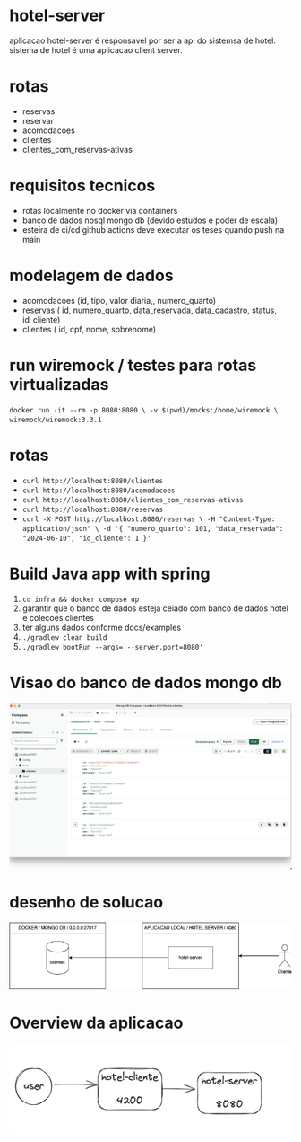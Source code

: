 # hotel-server

aplicacao hotel-server é responsavel por ser a api do sistemsa de hotel.
sistema de hotel é uma aplicacao client server.

# rotas 
- reservas
- reservar
- acomodacoes
- clientes
- clientes_com_reservas-ativas

# requisitos tecnicos
- rotas localmente no docker via containers 
- banco de dados nosql mongo db (devido estudos e poder de escala)
- esteira de ci/cd github actions deve executar os teses quando push na main
 
# modelagem de dados

- acomodacoes (id, tipo, valor diaria,, numero_quarto) 
- reservas ( id, numero_quarto, data_reservada, data_cadastro, status, id_cliente)
-  clientes ( id, cpf, nome, sobrenome)
 
# run wiremock / testes para rotas virtualizadas
`docker run -it --rm -p 8080:8080 \
-v $(pwd)/mocks:/home/wiremock \
wiremock/wiremock:3.3.1`

# rotas 
- `curl http://localhost:8080/clientes`
- `curl http://localhost:8080/acomodacoes`
- `curl http://localhost:8080/clientes_com_reservas-ativas`
- `curl http://localhost:8080/reservas` 
- `curl -X POST http://localhost:8080/reservas \
  -H "Content-Type: application/json" \
  -d '{
  "numero_quarto": 101,
  "data_reservada": "2024-06-10",
  "id_cliente": 1
  }'`

# Build Java app with spring 

1. `cd infra && docker compose up`
2. garantir que o banco de dados esteja ceiado com banco de dados hotel e colecoes clientes 
3. ter alguns dados conforme docs/examples 
4. `./gradlew clean build` 
5. `./gradlew bootRun --args='--server.port=8080'`

# Visao do banco de dados mongo db 

![banco_dados.png](docs/banco_dados.png)

# desenho de solucao

![design.png](docs/design.drawio.png)

# Overview da aplicacao 
![overview.png](docs/overview.png)